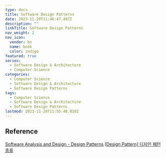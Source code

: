 ```yaml
---
type: docs
title: Software Design Patterns
date: 2023-11-20T11:46:47.497Z
description: ""
linkTitle: Software Design Patterns
nav_weight: 2
nav_icon:
  vendor: bs
  name: book
  color: indigo
featured: true
series:
  - Software Design & Architecture
  - Computer Science
categories:
  - Computer Science
  - Software Design & Architecture
  - Software Design Patterns
tags:
  - Computer Science
  - Software Design & Architecture
  - Software Design Patterns
lastmod: 2023-11-20T11:55:48.810Z
---
```


## Reference

[Software Analysis and Design - Design Patterns](https://do-my-best.tistory.com/entry/Software-Analysis-and-Design-Design-Patterns?category=974173)
[[Design Pattern] 디자인 패턴 종류](https://gmlwjd9405.github.io/2018/07/06/design-pattern.html)
